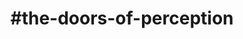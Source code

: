 ---
title: "#the-doors-of-perception"
hashtag: "the-doors-of-perception"
tags:
  - Book
  - Trip Report
  - Aldous Huxley
  - Psychedelic
---